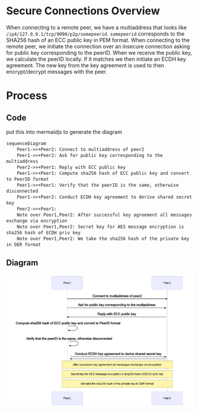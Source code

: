 # Secure Connections Overview

When connecting to a remote peer, we have a multiaddress that looks like `/ip4/127.0.0.1/tcp/9090/p2p/somepeerid`. `somepeerid` corresponds to the SHA256 hash of an ECC public key in PEM format. When connecting to the remote peer, we initiate the connection over an insecure connection asking for public key corresponding to the peerID. When we receive the public key, we calculate the peerID locally. If it matches we then initiate an ECDH key agreement. The new key from the key agreement is used to then encrypt/decrypt messages with the peer.

# Process

## Code

put this into mermaidjs to generate the diagram

```mermaidjs
sequenceDiagram
	Peer1->>+Peer2: Connect to multiaddress of peer2
	Peer1->>+Peer2: Ask for public key corresponding to the multiaddress
	Peer2->>+Peer1: Reply with ECC public key
	Peer1->>+Peer1: Compute sha256 hash of ECC public key and convert to PeerID format
	Peer1->>+Peer1: Verify that the peerID is the same, otherwise disconnected
	Peer1->>+Peer2: Conduct ECDH key agreement to derive shared secret key
	Peer2->>+Peer1: 
    Note over Peer1,Peer2: After successful key agreement all messages exchange via encryption
	Note over Peer1,Peer2: Secret key for AES message encryption is sha256 hash of ECDH priv key
	Note over Peer1,Peer2: We take the sha256 hash of the private key in DER format
```					

## Diagram

![](./secure_conn.jpg)